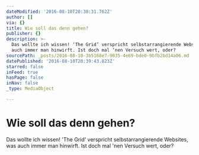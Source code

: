 ```yaml
---
dateModified: '2016-08-10T20:38:31.762Z'
author: []
via: {}
title: Wie soll das denn gehen?
publisher: {}
description: >-
  Das wollte ich wissen! ‘The Grid’ verspricht selbstarrangierende Websites, was
  auch immer man hinwirft. Ist doch mal ‘nen Versuch wert, oder?
sourcePath: _posts/2016-08-10-3b5168e7-9035-4e69-bde0-9bfb2bd14a06.md
datePublished: '2016-08-10T20:39:43.823Z'
starred: false
inFeed: true
hasPage: false
inNav: false
_type: MediaObject

---
```

# Wie soll das denn gehen?

Das wollte ich wissen! 'The Grid' verspricht selbstarrangierende Websites, was auch immer man hinwirft. Ist doch mal 'nen Versuch wert, oder?